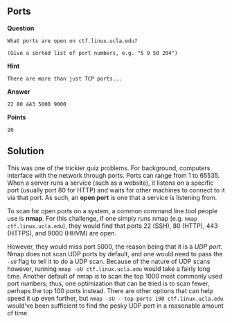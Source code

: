 ## Ports

__Question__

```
What ports are open on ctf.linux.ucla.edu?

(Give a sorted list of port numbers, e.g. "5 9 50 204")
```

__Hint__

```
There are more than just TCP ports...
```

__Answer__

```
22 80 443 5000 9000
```

__Points__

```
20
```

## Solution

This was one of the trickier quiz problems. For background, computers interface
with the network through ports. Ports can range from 1 to 65535. When a server
runs a service (such as a website), it listens on a specific port (usually port
80 for HTTP) and waits for other machines to connect to it via that port. As
such, an __open port__ is one that a service is listening from.

To scan for open ports on a system, a common command line tool people use is
__nmap__. For this challenge, if one simply runs nmap (e.g. `nmap
ctf.linux.ucla.edu`), they would find that ports 22 (SSH), 80 (HTTP), 443
(HTTPS), and 9000 (HHVM) are open.

However, they would miss port 5000, the reason being that it is a _UDP port_.
Nmap does not scan UDP ports by default, and one would need to pass the `-sU`
flag to tell it to do a UDP scan. Because of the nature of UDP scans however,
running `nmap -sU ctf.linux.ucla.edu` would take a fairly long time. Another
default of nmap is to scan the top 1000 most commonly used port numbers; thus,
one optimization that can be tried is to scan fewer, perhaps the top 100 ports
instead. There are other options that can help speed it up even further, but
`nmap -sU --top-ports 100 ctf.linux.ucla.edu` would've been sufficient to find
the pesky UDP port in a reasonable amount of time.
